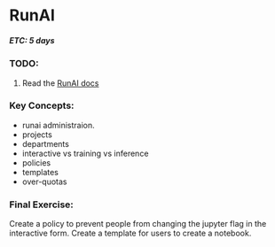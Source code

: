 # RunAI
##### ETC: 5 days

### TODO:
1. Read the [RunAI docs](https://docs.run.ai/)

### Key Concepts:
-   runai administraion.
-   projects
-   departments
-   interactive vs training vs inference
-   policies
-   templates
-   over-quotas

### Final Exercise:
Create a policy to prevent people from changing the jupyter flag in the interactive form.
Create a template for users to create a notebook.

